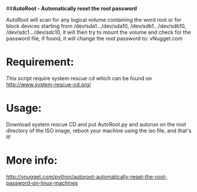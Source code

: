 ##**AutoRoot - Automatically reset the root password**

AutoRoot will scan for any logical volume containing the word root or for block devices starting from /dev/sda1.../dev/sda10, 
/dev/sdb1.../dev/sdb10, /dev/sdc1.../dev/sdc10, it will then try to mount the volume and check for the password file, if found, 
it will change the root password to: vNugget.com

Requirement:
============

This script require system rescue cd which can be found on http://www.system-rescue-cd.org/ 

Usage:
======

Download system rescue CD and put AutoRoot.py and autorun on the root directory of the ISO image, reboot your machine using the iso file,
and that's it!

More info:
==========

http://vnugget.com/python/autoroot-automatically-reset-the-root-password-on-linux-machines
